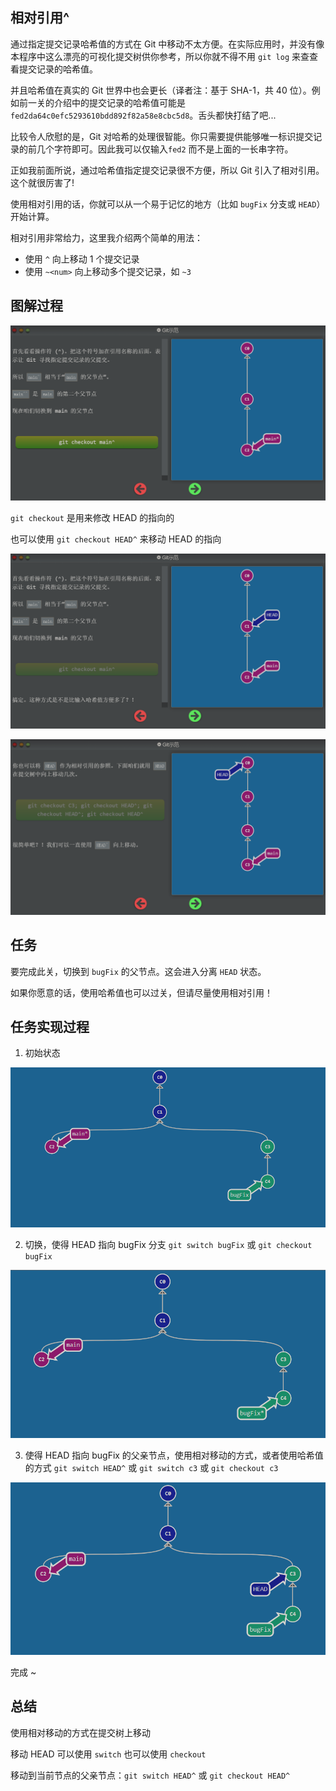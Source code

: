 ## 相对引用^

通过指定提交记录哈希值的方式在 Git 中移动不太方便。在实际应用时，并没有像本程序中这么漂亮的可视化提交树供你参考，所以你就不得不用 `git log` 来查查看提交记录的哈希值。

并且哈希值在真实的 Git 世界中也会更长（译者注：基于 SHA-1，共 40 位）。例如前一关的介绍中的提交记录的哈希值可能是 `fed2da64c0efc5293610bdd892f82a58e8cbc5d8`。舌头都快打结了吧...

比较令人欣慰的是，Git 对哈希的处理很智能。你只需要提供能够唯一标识提交记录的前几个字符即可。因此我可以仅输入`fed2` 而不是上面的一长串字符。

正如我前面所说，通过哈希值指定提交记录很不方便，所以 Git 引入了相对引用。这个就很厉害了!

使用相对引用的话，你就可以从一个易于记忆的地方（比如 `bugFix` 分支或 `HEAD`）开始计算。

相对引用非常给力，这里我介绍两个简单的用法：

- 使用 `^` 向上移动 1 个提交记录
- 使用 `~<num>` 向上移动多个提交记录，如 `~3`



## 图解过程

![image-20220701174905863](02-%E7%9B%B8%E5%AF%B9%E5%BC%95%E7%94%A8%5E.assets/image-20220701174905863.png)

`git checkout` 是用来修改 HEAD 的指向的

也可以使用 `git checkout HEAD^` 来移动 HEAD 的指向

![image-20220701174932413](02-%E7%9B%B8%E5%AF%B9%E5%BC%95%E7%94%A8%5E.assets/image-20220701174932413.png)

![image-20220701175053903](02-%E7%9B%B8%E5%AF%B9%E5%BC%95%E7%94%A8%5E.assets/image-20220701175053903.png)



## 任务

要完成此关，切换到 `bugFix` 的父节点。这会进入分离 `HEAD` 状态。

如果你愿意的话，使用哈希值也可以过关，但请尽量使用相对引用！



## 任务实现过程

1. 初始状态

![image-20220701211025717](02-%E7%9B%B8%E5%AF%B9%E5%BC%95%E7%94%A8%5E.assets/image-20220701211025717.png)



2. 切换，使得 HEAD 指向 bugFix 分支
   `git switch bugFix` 或 `git checkout bugFix`

![image-20220701211154570](02-%E7%9B%B8%E5%AF%B9%E5%BC%95%E7%94%A8%5E.assets/image-20220701211154570.png)



3. 使得 HEAD 指向 bugFix 的父亲节点，使用相对移动的方式，或者使用哈希值的方式
   `git switch HEAD^`  或 `git switch c3` 或 `git checkout c3` 

![image-20220701211359440](02-%E7%9B%B8%E5%AF%B9%E5%BC%95%E7%94%A8%5E.assets/image-20220701211359440.png)

完成 ~ 



## 总结

使用相对移动的方式在提交树上移动

移动 HEAD 可以使用 `switch` 也可以使用 `checkout`

移动到当前节点的父亲节点：`git switch HEAD^`  或 `git checkout HEAD^`
